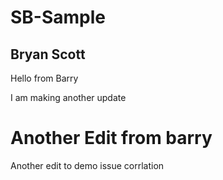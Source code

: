 # SB-Sample

## Bryan Scott

Hello from Barry

I am making another update

# Another Edit from barry

Another edit to demo issue corrlation